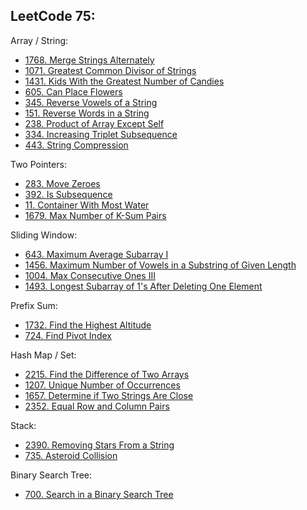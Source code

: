 LeetCode 75:
--
Array / String:
- [1768. Merge Strings Alternately](https://github.com/faisalkhan91/Programming-Fundamentals/blob/main/Algorithms/Two%20Pointers/LeetCode/1768.%20Merge%20Strings%20Alternately.py)
- [1071. Greatest Common Divisor of Strings](https://github.com/faisalkhan91/Programming-Fundamentals/blob/main/Data%20Structures/Array/Exercises/LeetCode/Strings/1071.%20Greatest%20Common%20Divisor%20of%20Strings.py)
- [1431. Kids With the Greatest Number of Candies](https://github.com/faisalkhan91/Programming-Fundamentals/blob/main/Data%20Structures/Array/Exercises/LeetCode/Greedy/1431.%20Kids%20With%20the%20Greatest%20Number%20of%20Candies.py)
- [605. Can Place Flowers](https://github.com/faisalkhan91/Programming-Fundamentals/blob/main/Data%20Structures/Array/Exercises/LeetCode/Greedy/605.%20Can%20Place%20Flowers.py)
- [345. Reverse Vowels of a String](https://github.com/faisalkhan91/Programming-Fundamentals/blob/main/Data%20Structures/Array/Exercises/LeetCode/Strings/345.%20Reverse%20Vowels%20of%20a%20String.py)
- [151. Reverse Words in a String](https://github.com/faisalkhan91/Programming-Fundamentals/blob/main/Data%20Structures/Array/Exercises/LeetCode/Strings/151.%20Reverse%20Words%20in%20a%20String.py)
- [238. Product of Array Except Self](https://github.com/faisalkhan91/Programming-Fundamentals/blob/main/Data%20Structures/Array/Exercises/LeetCode/Prefix%20Sum/238.%20Product%20of%20Array%20Except%20Self.py)
- [334. Increasing Triplet Subsequence](https://github.com/faisalkhan91/Programming-Fundamentals/blob/main/Data%20Structures/Array/Exercises/LeetCode/Greedy/334.%20Increasing%20Triplet%20Subsequence.py)
- [443. String Compression](https://github.com/faisalkhan91/Programming-Fundamentals/blob/main/Data%20Structures/Array/Exercises/LeetCode/Strings/443.%20String%20Compression.py)

Two Pointers:
- [283. Move Zeroes](https://github.com/faisalkhan91/Programming-Fundamentals/blob/main/Algorithms/Techniques/Two%20Pointers/LeetCode/Array/283.%20Move%20Zeroes.py)
- [392. Is Subsequence](https://github.com/faisalkhan91/Programming-Fundamentals/blob/main/Algorithms/Techniques/Two%20Pointers/LeetCode/String/392.%20Is%20Subsequence.py)
- [11. Container With Most Water](https://github.com/faisalkhan91/Programming-Fundamentals/blob/main/Algorithms/Techniques/Two%20Pointers/LeetCode/Array/11.%20Container%20With%20Most%20Water.py)
- [1679. Max Number of K-Sum Pairs](https://github.com/faisalkhan91/Programming-Fundamentals/blob/main/Algorithms/Techniques/Two%20Pointers/LeetCode/Array/1679.%20Max%20Number%20of%20K-Sum%20Pairs.py)

Sliding Window:
- [643. Maximum Average Subarray I](https://github.com/faisalkhan91/Programming-Fundamentals/blob/main/Algorithms/Techniques/Sliding%20Window/LeetCode/Array/643.%20Maximum%20Average%20Subarray%20I.py)
- [1456. Maximum Number of Vowels in a Substring of Given Length](https://github.com/faisalkhan91/Programming-Fundamentals/blob/main/Algorithms/Techniques/Sliding%20Window/LeetCode/String/1456.%20Maximum%20Number%20of%20Vowels%20in%20a%20Substring%20of%20Given%20Length.py)
- [1004. Max Consecutive Ones III](https://github.com/faisalkhan91/Programming-Fundamentals/blob/main/Algorithms/Techniques/Sliding%20Window/LeetCode/Array/1004.%20Max%20Consecutive%20Ones%20III.py)
- [1493. Longest Subarray of 1's After Deleting One Element](https://github.com/faisalkhan91/Programming-Fundamentals/blob/main/Algorithms/Techniques/Sliding%20Window/LeetCode/Array/1493.%20Longest%20Subarray%20of%201's%20After%20Deleting%20One%20Element.py)

Prefix Sum:
- [1732. Find the Highest Altitude](https://github.com/faisalkhan91/Programming-Fundamentals/blob/main/Algorithms/Techniques/Prefix%20Sum/LeetCode/Array/1732.%20Find%20the%20Highest%20Altitude.py)
- [724. Find Pivot Index](https://github.com/faisalkhan91/Programming-Fundamentals/blob/main/Algorithms/Techniques/Prefix%20Sum/LeetCode/Array/724.%20Find%20Pivot%20Index.py)

Hash Map / Set:
- [2215. Find the Difference of Two Arrays](https://github.com/faisalkhan91/Programming-Fundamentals/blob/main/Data%20Structures/Hash%20Table/Exercises/LeetCode/Array/2215.%20Find%20the%20Difference%20of%20Two%20Arrays.py)
- [1207. Unique Number of Occurrences](https://github.com/faisalkhan91/Programming-Fundamentals/blob/main/Data%20Structures/Hash%20Table/Exercises/LeetCode/Array/1207.%20Unique%20Number%20of%20Occurrences.py)
- [1657. Determine if Two Strings Are Close](https://github.com/faisalkhan91/Programming-Fundamentals/blob/main/Data%20Structures/Hash%20Table/Exercises/LeetCode/Strings/1657.%20Determine%20if%20Two%20Strings%20Are%20Close.py)
- [2352. Equal Row and Column Pairs](https://github.com/faisalkhan91/Programming-Fundamentals/blob/main/Data%20Structures/Hash%20Table/Exercises/LeetCode/Array/2352.%20Equal%20Row%20and%20Column%20Pairs.py)

Stack:
- [2390. Removing Stars From a String](https://github.com/faisalkhan91/Programming-Fundamentals/blob/main/Data%20Structures/Stack/Exercises/LeetCode/Strings/2390.%20Removing%20Stars%20From%20a%20String.py)
- [735. Asteroid Collision](https://github.com/faisalkhan91/Programming-Fundamentals/blob/main/Data%20Structures/Stack/Exercises/LeetCode/Array/735.%20Asteroid%20Collision.py)

Binary Search Tree:
- [700. Search in a Binary Search Tree](https://github.com/faisalkhan91/Programming-Fundamentals/blob/main/Data%20Structures/Tree/LeetCode/Binary%20Search%20Tree/700.%20Search%20in%20a%20Binary%20Search%20Tree.py)
